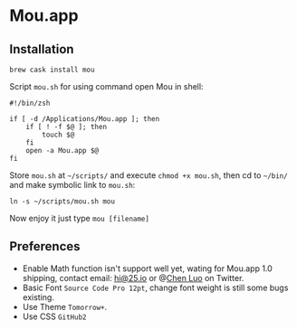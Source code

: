 # Mou.app

## Installation

	brew cask install mou

Script `mou.sh` for using command open Mou in shell:

	#!/bin/zsh
	
	if [ -d /Applications/Mou.app ]; then
		if [ ! -f $@ ]; then
			touch $@
		fi
		open -a Mou.app $@
	fi
	
Store `mou.sh` at `~/scripts/` and execute `chmod +x mou.sh`, then cd to `~/bin/` and make symbolic link to `mou.sh`:

	ln -s ~/scripts/mou.sh mou
	
Now enjoy it just type `mou [filename]`

## Preferences

* Enable Math function isn't support well yet, wating for Mou.app 1.0 shipping, contact email: <hi@25.io> or @[Chen Luo](https://twitter.com/chenluois) on Twitter.
* Basic Font `Source Code Pro 12pt`, change font weight is still some bugs existing.
* Use Theme `Tomorrow+`.
* Use CSS `GitHub2`